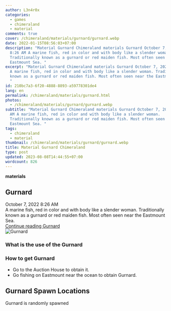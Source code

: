 ```yaml
---
author: L3n4r0x
categories:
  - games
  - chimeraland
  - material
comments: true
cover: /chimeraland/materials/gurnard/gurnard.webp
date: 2022-01-15T08:56:03+07:00
description: "Material Gurnard Chimeraland materials Gurnard October 7, 2022
  8:26 AM A marine fish, red in color and with body like a slender woman.
  Traditionally known as a gurnard or red maiden fish. Most often seen near the
  Eastmount Sea. "
excerpt: "Material Gurnard Chimeraland materials Gurnard October 7, 2022 8:26 AM
  A marine fish, red in color and with body like a slender woman. Traditionally
  known as a gurnard or red maiden fish. Most often seen near the Eastmount Sea.
  "
id: 210bc7a3-6f20-4888-8893-a59778301de4
lang: en
permalink: /chimeraland/materials/gurnard.html
photos:
  - /chimeraland/materials/gurnard/gurnard.webp
subtitle: "Material Gurnard Chimeraland materials Gurnard October 7, 2022 8:26
  AM A marine fish, red in color and with body like a slender woman.
  Traditionally known as a gurnard or red maiden fish. Most often seen near the
  Eastmount Sea. "
tags:
  - chimeraland
  - material
thumbnail: /chimeraland/materials/gurnard/gurnard.webp
title: Material Gurnard Chimeraland
type: post
updated: 2023-08-08T14:44:55+07:00
wordcount: 826
---
```


<link
  rel="stylesheet"
  href="https://rawcdn.githack.com/dimaslanjaka/Web-Manajemen/870a349/css/bootstrap-5-3-0-alpha3-wrapper.css"
/>
<section id="bootstrap-wrapper">
  <div data-bs-theme="dark">
    <div
      class="row g-0 border rounded overflow-hidden flex-md-row mb-4 shadow-sm position-relative bg-dark text-light"
    >
      <div class="col p-4 d-flex flex-column position-static">
        <strong class="d-inline-block mb-2 text-success">materials</strong>
        <h2 class="mb-0">Gurnard</h2>
        <div class="mb-1 text-muted">October 7, 2022 8:26 AM</div>
        <div class="mb-2 border p-1">
          A marine fish, red in color and with body like a slender woman.
          Traditionally known as a gurnard or red maiden fish. Most often seen
          near the Eastmount Sea.
        </div>
        <a
          href="/chimeraland/materials/gurnard.html"
          class="stretched-link d-none text-primary"
          >Continue reading Gurnard</a
        >
      </div>
      <div class="col-auto d-none d-md-block d-lg-block">
        <img
          src="https://www.webmanajemen.com/chimeraland/materials/gurnard/gurnard.webp"
          alt="Gurnard"
        />
      </div>
    </div>
    <div class="row">
      <div class="col-lg-6 col-12 mb-2">
        <div class="card">
          <div class="card-body">
            <h3 class="card-title">What is the use of the Gurnard</h3>
            <div class="card-text"><ul></ul></div>
          </div>
        </div>
      </div>
      <div class="col-lg-6 col-12 mb-2">
        <div class="card">
          <div class="card-body">
            <h3 class="card-title">How to get Gurnard</h3>
            <div class="card-text">
              <ul>
                <li>Go to the Auction House to obtain it.</li>
                <li>
                  Go fishing on Eastmount near the ocean to obtain Gurnard.
                </li>
              </ul>
            </div>
          </div>
        </div>
      </div>
      <div class="col-12 mb-2">
        <h2>Gurnard Spawn Locations</h2>
        <p>Gurnard is randomly spawned</p>
      </div>
    </div>
  </div>
</section>